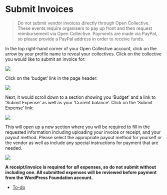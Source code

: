 # Submit Invoices

> Do not submit vendor invoices directly through Open Collective. These events require organisers to pay up front and then request reimbursement via Open Collective. Payments are made via PayPal, so please provide a PayPal address in order to receive funds.

In the top right-hand corner of your Open Collective account, click on the arrow by your profile name to reveal your collectives. Click on the collective you would like to submit an invoice for:

![](https://lh4.googleusercontent.com/4EC2LsjeM3mgTJ3h4vuSNqgYEJcRkOrK5Fm_SseIDHGVzZOcQouwA1ztzHLx5fvs-IPdLVhgbI2k_YmvKqkpqs932EwE1zM_MOFvzjjeuQCJ-VgU2nSQLcHmXfdqy9xIPigZmWp2)

Click on the ‘budget’ link in the page header:

![](https://make.wordpress.org/community/files/2019/03/collective3-1024x347.png)

Next, it would scroll down to a section showing you ‘Budget’ and a link to ‘Submit Expense’ as well as your ‘Current balance’. Click on the ‘Submit Expense’ link:

![](https://lh6.googleusercontent.com/-g6Pyb6GG8R0YI8ebFxJ-UVKsVIbuIqNibS85bK010098BJmjvRhvwl0L0sl11lYJEHSh0Vx5U5yjJSRakU93LBVQ6aQuUUono65ZmGvTCn47khinRyKOBk9mDizTDBfEf7DTQVJ)

This will open up a new section where you will be required to fill in the requested information including uploading your invoice or receipt, and your payout method. Please select the appropriate payout method for yourself or the vendor as well as include any special instructions for payment that are needed.

![](https://lh4.googleusercontent.com/KtVUXM28uQUs-eyNCCIAE-mei5zrj_H59q-wH279bL5S6pzS5SgEpoxQagz-SlHyBlVfryKSdnters4ErGEsoPr6YddsJ1ME6W7cg1BCgpdPbxOIu1l2gm2n5BsUL8_q9CTRAWXR)

**A receipt/invoice is required for** ***all*** **expenses, so do not** **submit without including one. All submitted expenses will be reviewed before payment from the WordPress Foundation account.**

*   [To-do](# "To-do")
